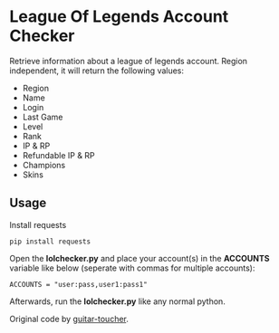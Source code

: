 # League Of Legends Account Checker
Retrieve information about a league of legends account. Region independent, it will return the following values:

* Region
* Name
* Login
* Last Game
* Level
* Rank
* IP & RP
* Refundable IP & RP
* Champions
* Skins

## Usage

Install requests

```
pip install requests
```

Open the **lolchecker.py** and place your account(s) in the **ACCOUNTS** variable like below (seperate with commas for multiple accounts):

```
ACCOUNTS = "user:pass,user1:pass1"
```

Afterwards, run the **lolchecker.py** like any normal python.

Original code by [guitar-toucher](https://github.com/guitar-toucher).
